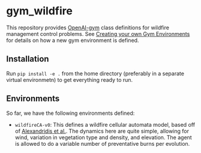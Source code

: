 # gym_wildfire

This repository provides [OpenAI-gym](https://github.com/openai/gym/) class definitions for wildfire management control problems.  See [Creating your own Gym Environments](https://github.com/openai/gym/blob/master/docs/creating-environments.md) for details on how a new gym environment is defined.

## Installation

Run `pip install -e .` from the home directory (preferably in a separate virtual environmetn) to get everything ready to run.

## Environments

So far, we have the following environments defined:

- `wildfireCA-v0`: This defines a wildfire cellular automata model, based off of [Alexandridis et al.](https://www.sciencedirect.com/science/article/abs/pii/S0096300308004943). The dynamics here are quite simple, allowing for wind, variation in vegetation type and density, and elevation. The agent is allowed to do a variable number of preventative burns per evolution. 


